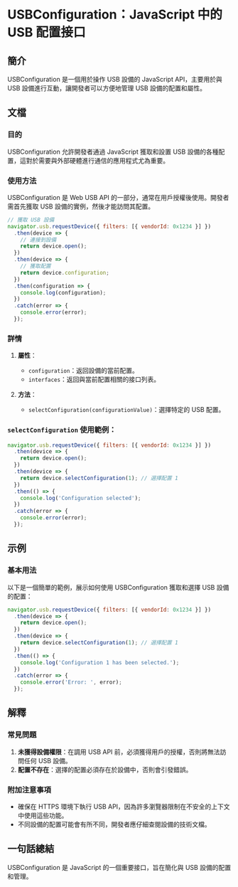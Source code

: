 <!--
Meta Description: # USBConfiguration：JavaScript 中的 USB 配置接口 ## 簡介 USBConfiguration 是一個用於操作 USB 設備的 JavaScript API，主要用於與 USB 設備進行互動，讓開發者可以方便地管理 USB 設備的配置和屬性。 ## 文檔 ### 目...
Meta Keywords: usb, device, error, then, javascript
-->

# USBConfiguration：JavaScript 中的 USB 配置接口

## 簡介
USBConfiguration 是一個用於操作 USB 設備的 JavaScript API，主要用於與 USB 設備進行互動，讓開發者可以方便地管理 USB 設備的配置和屬性。

## 文檔
### 目的
USBConfiguration 允許開發者通過 JavaScript 獲取和設置 USB 設備的各種配置，這對於需要與外部硬體進行通信的應用程式尤為重要。

### 使用方法
USBConfiguration 是 Web USB API 的一部分，通常在用戶授權後使用。開發者需首先獲取 USB 設備的實例，然後才能訪問其配置。

```javascript
// 獲取 USB 設備
navigator.usb.requestDevice({ filters: [{ vendorId: 0x1234 }] })
  .then(device => {
    // 連接到設備
    return device.open();
  })
  .then(device => {
    // 獲取配置
    return device.configuration;
  })
  .then(configuration => {
    console.log(configuration);
  })
  .catch(error => {
    console.error(error);
  });
```

### 詳情
1. **屬性**：
   - `configuration`：返回設備的當前配置。
   - `interfaces`：返回與當前配置相關的接口列表。

2. **方法**：
   - `selectConfiguration(configurationValue)`：選擇特定的 USB 配置。

### `selectConfiguration` 使用範例：
```javascript
navigator.usb.requestDevice({ filters: [{ vendorId: 0x1234 }] })
  .then(device => {
    return device.open();
  })
  .then(device => {
    return device.selectConfiguration(1); // 選擇配置 1
  })
  .then(() => {
    console.log('Configuration selected');
  })
  .catch(error => {
    console.error(error);
  });
```

## 示例
### 基本用法
以下是一個簡單的範例，展示如何使用 USBConfiguration 獲取和選擇 USB 設備的配置：

```javascript
navigator.usb.requestDevice({ filters: [{ vendorId: 0x1234 }] })
  .then(device => {
    return device.open();
  })
  .then(device => {
    return device.selectConfiguration(1); // 選擇配置 1
  })
  .then(() => {
    console.log('Configuration 1 has been selected.');
  })
  .catch(error => {
    console.error('Error: ', error);
  });
```

## 解釋
### 常見問題
1. **未獲得設備權限**：在調用 USB API 前，必須獲得用戶的授權，否則將無法訪問任何 USB 設備。
2. **配置不存在**：選擇的配置必須存在於設備中，否則會引發錯誤。

### 附加注意事項
- 確保在 HTTPS 環境下執行 USB API，因為許多瀏覽器限制在不安全的上下文中使用這些功能。
- 不同設備的配置可能會有所不同，開發者應仔細查閱設備的技術文檔。

## 一句話總結
USBConfiguration 是 JavaScript 的一個重要接口，旨在簡化與 USB 設備的配置和管理。